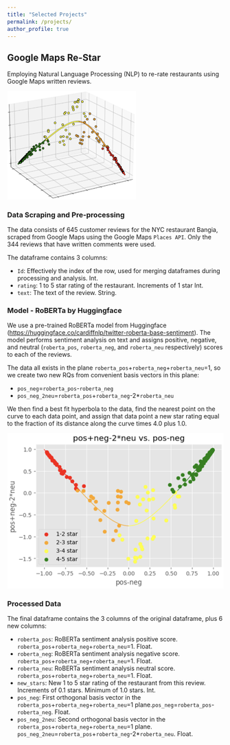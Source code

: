 ```yaml
---
title: "Selected Projects"
permalink: /projects/
author_profile: true
---
```


<a id="googlemapsrestar"></a>

## Google Maps Re-Star

Employing Natural Language Processing (NLP) to re-rate restaurants using Google Maps written reviews.

<img src="images/visualize_documents-header.png" alt="Nice Header Plot" width="300"/>

### Data Scraping and Pre-processing

The data consists of 645 customer reviews for the NYC restaurant Bangia, scraped from Google Maps using the Google Maps `Places API`.
Only the 344 reviews that have written comments were used.

The dataframe contains 3 columns:
- `Id`: Effectively the index of the row, used for merging dataframes during processing and analysis. Int.
- `rating`: 1 to 5 star rating of the restaurant. Increments of 1 star Int.
- `text`: The text of the review. String.

### Model - RoBERTa by Huggingface

We use a pre-trained RoBERTa model from Huggingface (https://huggingface.co/cardiffnlp/twitter-roberta-base-sentiment).
The model performs sentiment analysis on text and assigns positive, negative, and neutral (`roberta_pos`, `roberta_neg`, and `roberta_neu` respectively) scores to each of the reviews.

The data all exists in the plane `roberta_pos`+`roberta_neg`+`roberta_neu`=1, so we create two new RQs from convenient basis vectors in this plane:
- `pos_neg`=`roberta_pos`-`roberta_neg`
- `pos_neg_2neu`=`roberta_pos`+`roberta_neg`-2*`roberta_neu`

We then find a best fit hyperbola to the data, find the nearest point on the curve to each data point, and assign that data point a new star rating equal to the fraction of its distance along the curve times 4.0 plus 1.0.

<img src="images/visualize_documents-3-D.png" alt="Re-Star Amazon Reviews" width="600"/>

### Processed Data
The final dataframe contains the 3 columns of the original dataframe, plus 6 new columns:
- `roberta_pos`: RoBERTa sentiment analysis positive score. `roberta_pos`+`roberta_neg`+`roberta_neu`=1. Float.
- `roberta_neg`: RoBERTa sentiment analysis negative score. `roberta_pos`+`roberta_neg`+`roberta_neu`=1. Float.
- `roberta_neu`: RoBERTa sentiment analysis neutral score. `roberta_pos`+`roberta_neg`+`roberta_neu`=1. Float.
- `new_stars`: New 1 to 5 star rating of the restaurant from this review. Increments of 0.1 stars. Minimum of 1.0 stars. Int.
- `pos_neg`: First orthogonal basis vector in the `roberta_pos`+`roberta_neg`+`roberta_neu`=1 plane.`pos_neg`=`roberta_pos`-`roberta_neg`. Float.
- `pos_neg_2neu`: Second orthogonal basis vector in the `roberta_pos`+`roberta_neg`+`roberta_neu`=1 plane. `pos_neg_2neu`=`roberta_pos`+`roberta_neg`-2*`roberta_neu`. Float.
